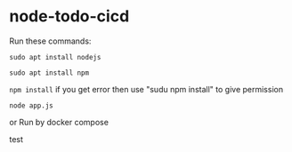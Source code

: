 # node-todo-cicd

Run these commands:


`sudo apt install nodejs`


`sudo apt install npm`


`npm install` if you get error then use "sudu npm install" to give permission 

`node app.js`

or Run by docker compose

test

